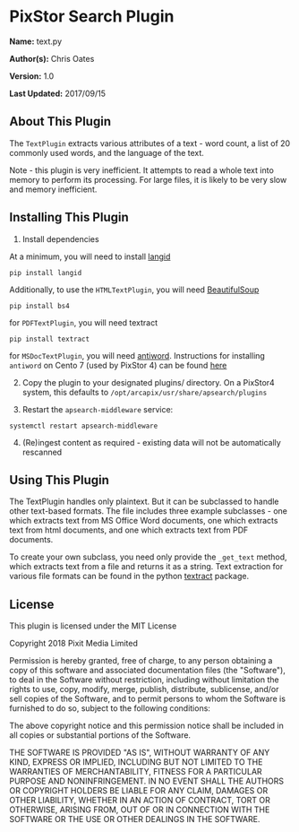 # PixStor Search Plugin

**Name:** text.py

**Author(s):** Chris Oates

**Version:** 1.0

**Last Updated:** 2017/09/15

## About This Plugin

The `TextPlugin` extracts various attributes of a text - word count, a list of 20 commonly used words, and the language of the text.

Note - this plugin is very inefficient. It attempts to read a whole text into memory to perform its processing.
For large files, it is likely to be very slow and memory inefficient.


## Installing This Plugin

1. Install dependencies

At a minimum, you will need to install [langid](https://github.com/saffsd/langid.py)

```
pip install langid
```

Additionally, to use the `HTMLTextPlugin`, you will need [BeautifulSoup](https://www.crummy.com/software/BeautifulSoup)

```
pip install bs4
```

for `PDFTextPlugin`, you will need textract

```
pip install textract
```

for `MSDocTextPlugin`, you will need [antiword](http://www.winfield.demon.nl/).
Instructions for installing `antiword` on Cento 7 (used by PixStor 4) can be found [here](https://centos.pkgs.org/7/forensics-x86_64/antiword-0.37-9.el7.x86_64.rpm.html)


2. Copy the plugin to your designated plugins/ directory. On a PixStor4 system, this defaults to `/opt/arcapix/usr/share/apsearch/plugins`

3. Restart the `apsearch-middleware` service:

```
systemctl restart apsearch-middleware
```

4. (Re)ingest content as required - existing data will not be automatically rescanned

## Using This Plugin

The TextPlugin handles only plaintext. But it can be subclassed to handle other text-based formats.
The file includes three example subclasses - one which extracts text from MS Office Word documents,
 one which extracts text from html documents, and one which extracts text from PDF documents.

To create your own subclass, you need only provide the `_get_text` method, which extracts text from a file and returns it as a string.
Text extraction for various file formats can be found in the python [textract](http://textract.readthedocs.io/en/latest/) package.

## License

This plugin is licensed under the MIT License

Copyright 2018 Pixit Media Limited

Permission is hereby granted, free of charge, to any person obtaining a copy of this software and associated documentation files (the "Software"), to deal in the Software without restriction, including without limitation the rights to use, copy, modify, merge, publish, distribute, sublicense, and/or sell copies of the Software, and to permit persons to whom the Software is furnished to do so, subject to the following conditions:

The above copyright notice and this permission notice shall be included in all copies or substantial portions of the Software.

THE SOFTWARE IS PROVIDED "AS IS", WITHOUT WARRANTY OF ANY KIND, EXPRESS OR IMPLIED, INCLUDING BUT NOT LIMITED TO THE WARRANTIES OF MERCHANTABILITY, FITNESS FOR A PARTICULAR PURPOSE AND NONINFRINGEMENT. IN NO EVENT SHALL THE AUTHORS OR COPYRIGHT HOLDERS BE LIABLE FOR ANY CLAIM, DAMAGES OR OTHER LIABILITY, WHETHER IN AN ACTION OF CONTRACT, TORT OR OTHERWISE, ARISING FROM, OUT OF OR IN CONNECTION WITH THE SOFTWARE OR THE USE OR OTHER DEALINGS IN THE SOFTWARE.
